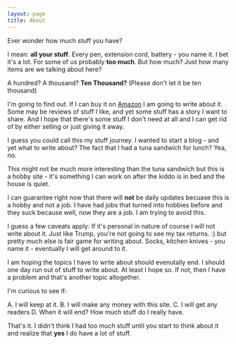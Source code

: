 ```yaml
---
layout: page
title: About
---
```


Ever wonder how much stuff you have?

I mean: **all your stuff**. Every pen, extension cord, battery - you name it. I bet it's a lot. For some of us probably **too much**. But how much? Just how many items are we talking about here?

A hundred? A thousand? **Ten Thousand?** (Please don't let it be ten thousand)

I'm going to find out. If I can buy it on [Amazon](https://amzn.to/3asyq8v) I am going to write about it. Some may be reviews of stuff I like, and yet some stuff has a story I want to share. And I hope that there's some stuff I don't need at all and I can get rid of by either selling or just giving it away.

I guess you could call this my stuff journey. I wanted to start a blog -  and yet what to write about? The fact that I had a tuna sandwich for lunch? Yea, no.

This might not be much more interesting than the tuna sandwich but this is a hobby site - it's something I can work on after the kiddo is in bed and the house is quiet.

I can guarantee right now that there will **not** be daily updates becuase this is a hobby and not a job. I have had jobs that turned into hobbies before and they suck because well, now they are a job. I am trying to avoid this.

I guess a few caveats apply: If it's personal in nature of course I will not write about it. Just like Trump, you're not going to see my tax returns. :)  but pretty much else is fair game for writing about. Socks, kitchen knives - you name it - eventually I will get around to it.

I am hoping the topics I have to write about should evenutally end. I should one day run out of stuff to write about. At least I hope so. If not, then I have a problem and that's another topic altogether.

I'm curious to see if:

A. I will keep at it.
B. I will make any money with this site.
C. I will get any readers
D. When it will end? How much stuff do I really have.

That's it. I didn't think I had too much stuff until you start to think about it and realize that **yes** I do have a lot of stuff.